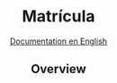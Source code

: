 <div align="center">
<h1>Matrícula</h1> 
</div>

<div align="center">
   
[Documentation en English](https://github.com/nekotletta/matricula)

</div>

<div align="center">
<h2>Overview</h1> 
</div>


